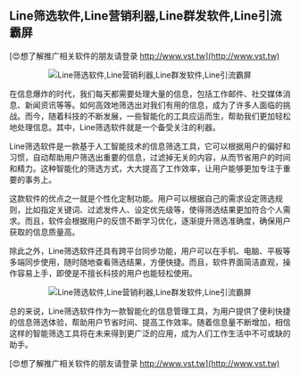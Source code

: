 ## **Line筛选软件,Line营销利器,Line群发软件,Line引流霸屏**

[😍想了解推广相关软件的朋友请登录 http://www.vst.tw](http://www.vst.tw)

 <center><img src="https://vst.tw/MP4/tuiguang/png/3.png" alt="Line筛选软件,Line营销利器,Line群发软件,Line引流霸屏"></center>

在信息爆炸的时代，我们每天都需要处理大量的信息，包括工作邮件、社交媒体消息、新闻资讯等等。如何高效地筛选出对我们有用的信息，成为了许多人面临的挑战。而今，随着科技的不断发展，一些智能化的工具应运而生，帮助我们更加轻松地处理信息。其中，Line筛选软件就是一个备受关注的利器。

Line筛选软件是一款基于人工智能技术的信息筛选工具，它可以根据用户的偏好和习惯，自动帮助用户筛选出重要的信息，过滤掉无关的内容，从而节省用户的时间和精力。这种智能化的筛选方式，大大提高了工作效率，让用户能够更加专注于重要的事务上。

这款软件的优点之一就是个性化定制功能。用户可以根据自己的需求设定筛选规则，比如指定关键词、过滤发件人、设定优先级等，使得筛选结果更加符合个人需求。而且，软件会根据用户的反馈不断学习优化，逐渐提升筛选准确度，确保用户获取的信息质量高。

除此之外，Line筛选软件还具有跨平台同步功能，用户可以在手机、电脑、平板等多端同步使用，随时随地查看筛选结果，方便快捷。而且，软件界面简洁直观，操作容易上手，即使是不擅长科技的用户也能轻松使用。

 <center><img src="https://vst.tw/MP4/tuiguang/png/7.png" alt="Line筛选软件,Line营销利器,Line群发软件,Line引流霸屏"></center>

总的来说，Line筛选软件作为一款智能化的信息管理工具，为用户提供了便利快捷的信息筛选体验，帮助用户节省时间、提高工作效率。随着信息量不断增加，相信这样的智能筛选工具将在未来得到更广泛的应用，成为人们工作生活中不可或缺的助手。

[😍想了解推广相关软件的朋友请登录 http://www.vst.tw](http://www.vst.tw)



